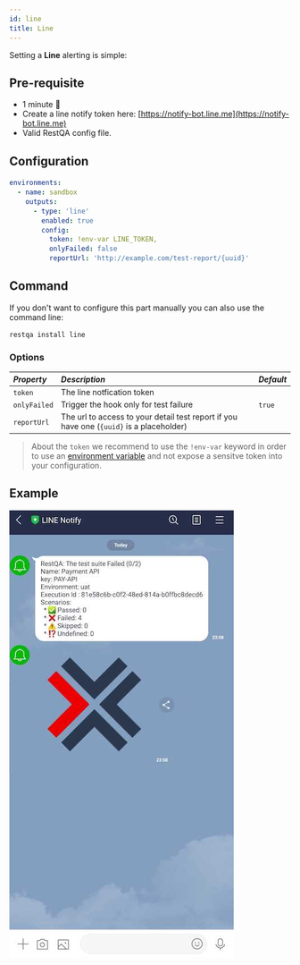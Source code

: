 ```yaml
---
id: line
title: Line
---
```


Setting a **Line** alerting is simple:

## Pre-requisite

 * 1 minute  🚀
 * Create a line notify token here:  [https://notify-bot.line.me](https://notify-bot.line.me)
 * Valid RestQA config file.

## Configuration 

```yaml
environments:
  - name: sandbox
    outputs:
      - type: 'line'
        enabled: true
        config: 
          token: !env-var LINE_TOKEN,
          onlyFailed: false
          reportUrl: 'http://example.com/test-report/{uuid}'
```

## Command 

If you don't want to configure this part manually you can also use the command line:

```
restqa install line
```

### Options

| *Property*   | *Description*                                                                                | *Default*          |
|:-------------|:---------------------------------------------------------------------------------------------|:-------------------|
| `token`      | The line notfication token                                                                   |                    |
| `onlyFailed` | Trigger the hook only for test failure                                                       | `true`             |
| `reportUrl`  | The url to access to your detail test report if you have one (`{uuid}` is a placeholder)     |                    |


> About the `token` we recommend to use the `!env-var` keyword in order to use an [environment variable](/getting-started/environment-variable) and not expose a sensitve token into your configuration.

## Example

![line example](../assets/cucumber-export-line.jpg)
